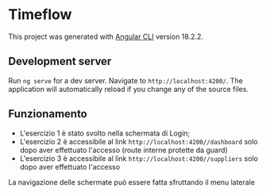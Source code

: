 # Timeflow

This project was generated with [Angular CLI](https://github.com/angular/angular-cli) version 18.2.2.

## Development server

Run `ng serve` for a dev server. Navigate to `http://localhost:4200/`. The application will automatically reload if you change any of the source files.

## Funzionamento

- L'esercizio 1 è stato svolto nella schermata di Login;
- L'esercizio 2 è accessibile al link `http://localhost:4200//dashboard` solo dopo aver effettuato l'accesso (route interne protette da guard)
- L'esercizio 3 è accessibile al link `http://localhost:4200//suppliers` solo dopo aver effettuato l'accesso

La navigazione delle schermate può essere fatta sfruttando il menu laterale
